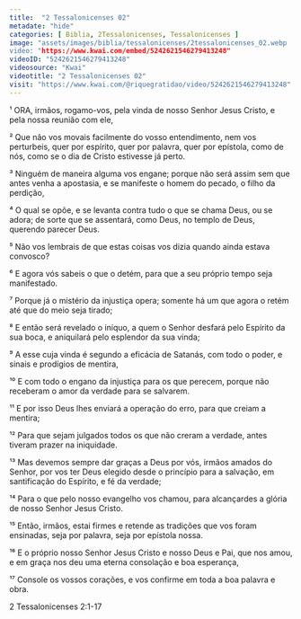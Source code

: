 ```yaml
---
title:  "2 Tessalonicenses 02"
metadate: "hide"
categories: [ Biblia, 2Tessalonicenses, Tessalonicenses ]
image: "assets/images/biblia/tessalonicenses/2tessalonicenses_02.webp
video: "https://www.kwai.com/embed/5242621546279413248"
videoID: "5242621546279413248"
videosource: "Kwai"
videotitle: "2 Tessalonicenses 02"
visit: "https://www.kwai.com/@riquegratidao/video/5242621546279413248"
---
```




¹ ORA, irmãos, rogamo-vos, pela vinda de nosso Senhor Jesus Cristo, e pela nossa reunião com ele,

² Que não vos movais facilmente do vosso entendimento, nem vos perturbeis, quer por espírito, quer por palavra, quer por epístola, como de nós, como se o dia de Cristo estivesse já perto.

³ Ninguém de maneira alguma vos engane; porque não será assim sem que antes venha a apostasia, e se manifeste o homem do pecado, o filho da perdição,

⁴ O qual se opõe, e se levanta contra tudo o que se chama Deus, ou se adora; de sorte que se assentará, como Deus, no templo de Deus, querendo parecer Deus.

⁵ Não vos lembrais de que estas coisas vos dizia quando ainda estava convosco?

⁶ E agora vós sabeis o que o detém, para que a seu próprio tempo seja manifestado.

⁷ Porque já o mistério da injustiça opera; somente há um que agora o retém até que do meio seja tirado;

⁸ E então será revelado o iníquo, a quem o Senhor desfará pelo Espírito da sua boca, e aniquilará pelo esplendor da sua vinda;

⁹ A esse cuja vinda é segundo a eficácia de Satanás, com todo o poder, e sinais e prodígios de mentira,

¹⁰ E com todo o engano da injustiça para os que perecem, porque não receberam o amor da verdade para se salvarem.

¹¹ E por isso Deus lhes enviará a operação do erro, para que creiam a mentira;

¹² Para que sejam julgados todos os que não creram a verdade, antes tiveram prazer na iniquidade.

¹³ Mas devemos sempre dar graças a Deus por vós, irmãos amados do Senhor, por vos ter Deus elegido desde o princípio para a salvação, em santificação do Espírito, e fé da verdade;

¹⁴ Para o que pelo nosso evangelho vos chamou, para alcançardes a glória de nosso Senhor Jesus Cristo.

¹⁵ Então, irmãos, estai firmes e retende as tradições que vos foram ensinadas, seja por palavra, seja por epístola nossa.

¹⁶ E o próprio nosso Senhor Jesus Cristo e nosso Deus e Pai, que nos amou, e em graça nos deu uma eterna consolação e boa esperança,

¹⁷ Console os vossos corações, e vos confirme em toda a boa palavra e obra. 



2 Tessalonicenses 2:1-17

